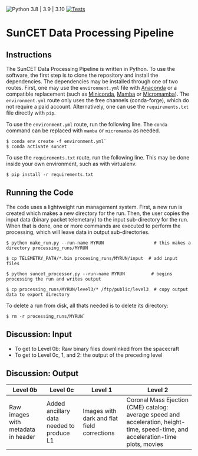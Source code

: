 ![Python 3.8 | 3.9 | 3.10](https://img.shields.io/badge/python-3.8_|_3.9|_3.10-blue)
[![Tests](https://github.com/suncet/suncet_processing_pipeline/actions/workflows/tests.yml/badge.svg)](https://github.com/suncet/suncet_processing_pipeline/actions/workflows/tests.yml)

# SunCET Data Processing Pipeline

## Instructions
The SunCET Data Processing Pipeline is written in Python. To use the software, the first step is to clone the repository and install the dependencies. The dependencies may be installed through one of two routes. First, one may use the `environment.yml` file with [Anaconda](https://www.anaconda.com/) or a compatible replacement (such as [Miniconda](https://docs.anaconda.com/miniconda/), [Mamba](https://mamba.readthedocs.io/en/latest/) or [Micromamba](https://mamba.readthedocs.io/en/latest/installation/micromamba-installation.html)). The `environment.yml` route only uses the free channels (conda-forge), which do not require a paid account. Alternatively, one can use the `requirements.txt` file directly with `pip`.

To use the `environment.yml` route, run the following line. The `conda` command can be replaced with `mamba` or `micromamba` as needed.

```
$ conda env create -f environment.yml`
$ conda activate suncet
```
	
To use the `requirements.txt` route, run the following line. This may be done inside your own environment, such as with virtualenv.
```
$ pip install -r requirements.txt
```

## Running the Code
The code uses a lightweight run management system. First, a new run is created which makes a new directory for the run. Then, the user copies the input data (binary packet telemetary) to the input sub-directory for the run. When that is done, one or more commands are executed to perform the processing, which will leave data in output sub-directories.

```
$ python make_run.py --run-name MYRUN                   # this makes a directory processing_runs/MYRUN

$ cp TELEMETRY_PATH/*.bin procesing_runs/MYRUN/input  # add input files

$ python suncet_processor.py --run-name MYRUN          # begins processing the run and writes output

$ cp processing_runs/MYRUN/level3/* /ftp/public/level3  # copy output data to export directory
```

To delete a run from disk, all thats needed is to delete its directory:

```
$ rm -r processing_runs/MYRUN`
```

## Discussion: Input
* To get to Level 0b: Raw binary files downlinked from the spacecraft
* To get to Level 0c, 1, and 2: the output of the preceding level

## Discussion: Output
| Level 0b | Level 0c | Level 1 | Level 2 |
| --- | --- | --- | --- |
| Raw images with metadata in header | Added ancillary data needed to produce L1 | Images with dark and flat field corrections | Coronal Mass Ejection (CME) catalog: average speed and acceleration, height-time, speed-time, and acceleration-time plots, movies |
